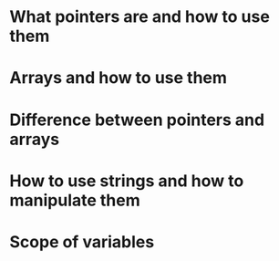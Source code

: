 # What pointers are and how to use them
# Arrays and how to use them
# Difference between pointers and arrays
# How to use strings and how to manipulate them
# Scope of variables